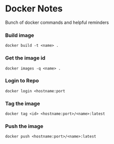 # Docker Notes
Bunch of docker commands and helpful reminders

### Build image ###

`docker build -t <name> .`

### Get the image id ###

`docker images -q <name> .`

### Login to Repo ###

`docker login <hostname:port`

### Tag the image ###

`docker tag <id> <hostname:port>/<name>:latest`

### Push the image ###

`docker push <hostname:port>/<name>:latest`
